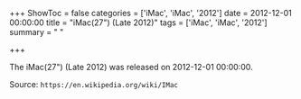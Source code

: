 +++
ShowToc = false
categories = ['iMac', 'iMac', '2012']
date = 2012-12-01 00:00:00
title = "iMac(27\") (Late 2012)"
tags = ['iMac', 'iMac', '2012']
summary = " "

+++

The iMac(27") (Late 2012) was released on 2012-12-01 00:00:00.

Source: `https://en.wikipedia.org/wiki/IMac`


